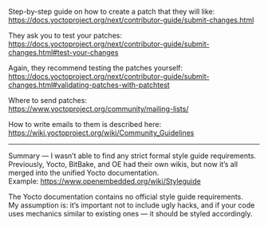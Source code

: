 Step-by-step guide on how to create a patch that they will like:  
https://docs.yoctoproject.org/next/contributor-guide/submit-changes.html

They ask you to test your patches:  
https://docs.yoctoproject.org/next/contributor-guide/submit-changes.html#test-your-changes

Again, they recommend testing the patches yourself:  
https://docs.yoctoproject.org/next/contributor-guide/submit-changes.html#validating-patches-with-patchtest

Where to send patches:  
https://www.yoctoproject.org/community/mailing-lists/

How to write emails to them is described here:  
https://wiki.yoctoproject.org/wiki/Community_Guidelines

---

Summary — I wasn’t able to find any strict formal style guide requirements.  
Previously, Yocto, BitBake, and OE had their own wikis, but now it’s all merged into the unified Yocto documentation.  
Example: https://www.openembedded.org/wiki/Styleguide

The Yocto documentation contains no official style guide requirements.  
My assumption is: it’s important not to include ugly hacks, and if your code uses mechanics similar to existing ones — it should be styled accordingly.
